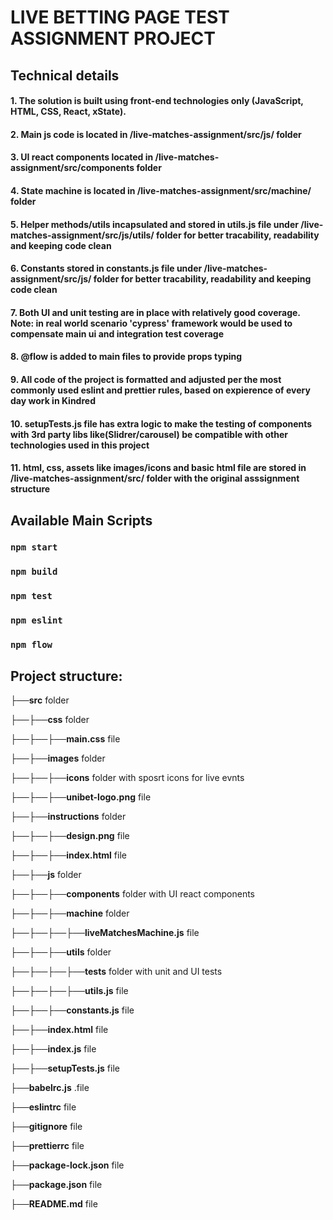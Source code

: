 
# LIVE  BETTING  PAGE  TEST  ASSIGNMENT  PROJECT

## Technical details

#### 1. The solution is built using front-end technologies only (JavaScript, HTML, CSS, React, xState).
#### 2. Main js code is located in /live-matches-assignment/src/js/ folder
#### 3. UI react components located in /live-matches-assignment/src/components folder
#### 4. State machine is located in /live-matches-assignment/src/machine/ folder
#### 5. Helper methods/utils incapsulated and stored in utils.js file under /live-matches-assignment/src/js/utils/ folder for better tracability, readability and keeping code clean
#### 6. Constants stored in constants.js file under /live-matches-assignment/src/js/ folder for better tracability, readability and keeping code clean
#### 7. Both UI and unit testing are in place with relatively good coverage. Note: in real world scenario 'cypress' framework would be used to compensate main ui and integration test coverage
#### 8. @flow is added to main files to provide props typing
#### 9. All code of the project is formatted and adjusted per the most commonly used eslint and prettier rules, based on expierence of every day work in Kindred
#### 10. setupTests.js file has extra logic to make the testing of components with 3rd party libs like(Slidrer/carousel) be compatible with other technologies used in this project
#### 11. html, css, assets like images/icons and basic html file are stored in /live-matches-assignment/src/ folder with the original asssignment structure


## Available Main Scripts

### `npm start`
### `npm build`
### `npm test`
### `npm eslint`
### `npm flow`


## Project structure:

├──**src** folder

├──├──**css** folder

├──├──├──**main.css** file

├──├──**images** folder

├──├──├──**icons** folder with sposrt icons for live evnts

├──├──├──**unibet-logo.png** file

├──├──**instructions** folder

├──├──├──**design.png** file

├──├──├──**index.html** file

├──├──**js** folder

├──├──├──**components** folder with UI react components

├──├──├──**machine** folder

├──├──├──├──**liveMatchesMachine.js** file

├──├──├──**utils** folder

├──├──├──├──**tests** folder with unit and UI tests

├──├──├──├──**utils.js** file

├──├──├──**constants.js** file

├──├──**index.html** file

├──├──**index.js** file

├──├──**setupTests.js** file

├──**babelrc.js** .file

├──**eslintrc** file

├──**gitignore** file

├──**prettierrc** file

├──**package-lock.json** file

├──**package.json** file

├──**README.md** file
